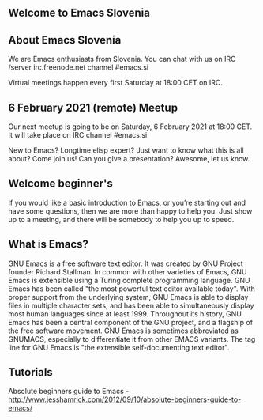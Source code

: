 ## Welcome to Emacs Slovenia

## About Emacs Slovenia
We are Emacs enthusiasts from Slovenia. You can chat with us on IRC /server irc.freenode.net channel #emacs.si

Virtual meetings happen every first Saturday at 18:00 CET on IRC.

## 6 February 2021 (remote) Meetup
Our next meetup is going to be on Saturday, 6 February 2021 at 18:00 CET. It will take place on IRC channel #emacs.si

New to Emacs? Longtime elisp expert? Just want to know what this is all about? Come join us! Can you give a presentation? Awesome, let us know.

## Welcome beginner's
If you would like a basic introduction to Emacs, or you’re starting out and have some questions, then we are more than happy to help you. Just show up to a meeting, and there will be somebody to help you up to speed.

## What is Emacs?
GNU Emacs is a free software text editor. It was created by GNU Project founder Richard Stallman. In common with other varieties of Emacs, GNU Emacs is extensible using a Turing complete programming language. GNU Emacs has been called "the most powerful text editor available today". With proper support from the underlying system, GNU Emacs is able to display files in multiple character sets, and has been able to simultaneously display most human languages since at least 1999. Throughout its history, GNU Emacs has been a central component of the GNU project, and a flagship of the free software movement. GNU Emacs is sometimes abbreviated as GNUMACS, especially to differentiate it from other EMACS variants. The tag line for GNU Emacs is "the extensible self-documenting text editor".

## Tutorials
Absolute beginners guide to Emacs - http://www.jesshamrick.com/2012/09/10/absolute-beginners-guide-to-emacs/

